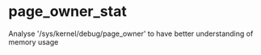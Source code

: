 # page_owner_stat
Analyse '/sys/kernel/debug/page_owner' to have better understanding of memory usage
